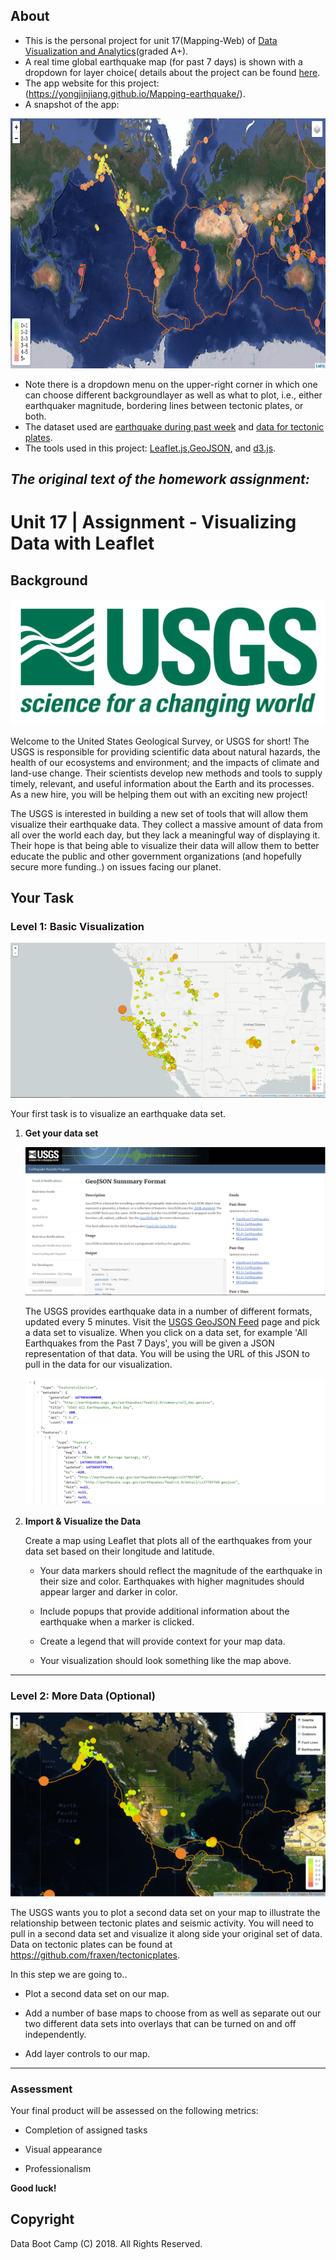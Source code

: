 ## About
   - This is the personal project for unit 17(Mapping-Web) of [Data Visualization and Analytics](https://bootcamp.umn.edu/data/landing%20full/)(graded A+).
   - A real time global earthquake map (for past 7 days) is shown with a dropdown for layer choice( details about the project can be found [here](#unit-17--assignment---visualizing-data-with-leaflet). 
   - The app website for this project: (https://yongjinjiang.github.io/Mapping-earthquake/).
   - A snapshot of the app:
 <img src="./Images/app.png " width="600" height="400">
 
   - Note there is a dropdown menu on the upper-right corner in which one can choose different backgroundlayer as well as what to plot, i.e., either earthquaker magnitude, bordering lines between tectonic plates, or both. 
   - The dataset used are [earthquake during past week](https://earthquake.usgs.gov/earthquakes/feed/v1.0/summary/all_week.geojson) and [data for tectonic plates](https://github.com/fraxen/tectonicplates).
   - The tools used in this project: [Leaflet.js](https://leafletjs.com/),[GeoJSON](https://leafletjs.com/examples/geojson/), and [d3.js](https://d3js.org/).
  

## **_The original text of the homework assignment:_** 
# Unit 17 | Assignment - Visualizing Data with Leaflet

## Background

![1-Logo](Images/1-Logo.png)

Welcome to the United States Geological Survey, or USGS for short! The USGS is responsible for providing scientific data about natural hazards, the health of our ecosystems and environment; and the impacts of climate and land-use change. Their scientists develop new methods and tools to supply timely, relevant, and useful information about the Earth and its processes. As a new hire, you will be helping them out with an exciting new project!

The USGS is interested in building a new set of tools that will allow them visualize their earthquake data. They collect a massive amount of data from all over the world each day, but they lack a meaningful way of displaying it. Their hope is that being able to visualize their data will allow them to better educate the public and other government organizations (and hopefully secure more funding..) on issues facing our planet.

## Your Task

### Level 1: Basic Visualization

![2-BasicMap](Images/2-BasicMap.png)

Your first task is to visualize an earthquake data set.

1. **Get your data set**

   ![3-Data](Images/3-Data.png)

   The USGS provides earthquake data in a number of different formats, updated every 5 minutes. Visit the [USGS GeoJSON Feed](http://earthquake.usgs.gov/earthquakes/feed/v1.0/geojson.php) page and pick a data set to visualize. When you click on a data set, for example 'All Earthquakes from the Past 7 Days', you will be given a JSON representation of that data. You will be using the URL of this JSON to pull in the data for our visualization.

   ![4-JSON](Images/4-JSON.png)

2. **Import & Visualize the Data**

   Create a map using Leaflet that plots all of the earthquakes from your data set based on their longitude and latitude.

   * Your data markers should reflect the magnitude of the earthquake in their size and color. Earthquakes with higher magnitudes should appear larger and darker in color.

   * Include popups that provide additional information about the earthquake when a marker is clicked.

   * Create a legend that will provide context for your map data.

   * Your visualization should look something like the map above.

- - -

### Level 2: More Data (Optional)

![5-Advanced](Images/5-Advanced.png)

The USGS wants you to plot a second data set on your map to illustrate the relationship between tectonic plates and seismic activity. You will need to pull in a second data set and visualize it along side your original set of data. Data on tectonic plates can be found at <https://github.com/fraxen/tectonicplates>.

In this step we are going to..

* Plot a second data set on our map.

* Add a number of base maps to choose from as well as separate out our two different data sets into overlays that can be turned on and off independently.

* Add layer controls to our map.

- - -

### Assessment

Your final product will be assessed on the following metrics:

* Completion of assigned tasks

* Visual appearance

* Professionalism

**Good luck!**

## Copyright

Data Boot Camp (C) 2018. All Rights Reserved.
